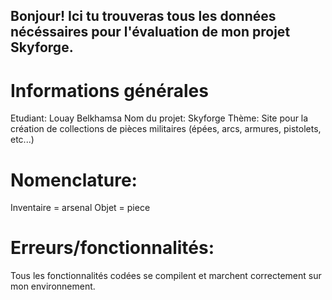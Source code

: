## Bonjour! Ici tu trouveras tous les données nécéssaires pour l'évaluation de mon projet Skyforge.

# Informations générales
Etudiant: Louay Belkhamsa
Nom du projet: Skyforge
Thème: Site pour la création de collections de pièces militaires (épées, arcs, armures, pistolets, etc...)

# Nomenclature:
Inventaire = arsenal 
Objet = piece

# Erreurs/fonctionnalités:
Tous les fonctionnalités codées se compilent et marchent correctement sur mon environnement. 
